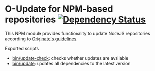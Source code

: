# O-Update for NPM-based repositories [![Dependency Status](https://david-dm.org/Originate/o-update-npm.svg)](https://david-dm.org/Originate/o-update-npm)

This NPM module provides functionality to update NodeJS repositories
according to
[Originate's guidelines](https://github.com/Originate/guide/blob/master/node_js.md).


Exported scripts:
* [bin/update-check](bin/update-check): checks whether updates are available
* [bin/update](bin/update): updates all dependencies to the latest version
